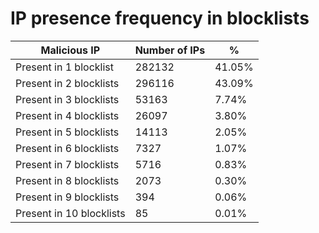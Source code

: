 # IP presence frequency in blocklists
| Malicious IP | Number of IPs | % |
|----|----|----|
| Present in 1 blocklist | 282132 | 41.05% |
| Present in 2 blocklists | 296116 | 43.09% |
| Present in 3 blocklists | 53163 | 7.74% |
| Present in 4 blocklists | 26097 | 3.80% |
| Present in 5 blocklists | 14113 | 2.05% |
| Present in 6 blocklists | 7327 | 1.07% |
| Present in 7 blocklists | 5716 | 0.83% |
| Present in 8 blocklists | 2073 | 0.30% |
| Present in 9 blocklists | 394 | 0.06% |
| Present in 10 blocklists | 85 | 0.01% |
